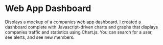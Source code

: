 # Web App Dashboard
Displays a mockup of a companies web app dashboard. I created a dashboard complete with Javascript-driven charts and graphs that displays companies traffic and statistics using Chart.js. You can search for a user, see alerts, and see new members.
